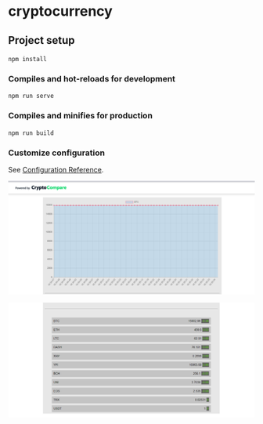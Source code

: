 # cryptocurrency

## Project setup
```
npm install
```

### Compiles and hot-reloads for development
```
npm run serve
```

### Compiles and minifies for production
```
npm run build
```

### Customize configuration
See [Configuration Reference](https://cli.vuejs.org/config/).




![](https://github.com/ivan5igerets/cryptocurrency_test/raw/master/img/chart.png)

![](https://github.com/ivan5igerets/cryptocurrency_test/raw/master/img/cryptoList.png)
